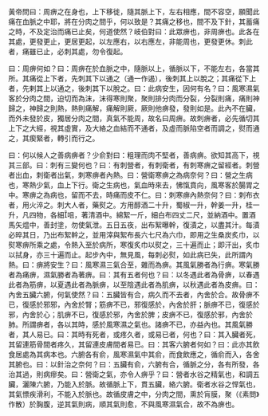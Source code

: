 黃帝問曰：周痹之在身也，上下移徙，隨其脈上下，左右相應，間不容空，願聞此痛在血脈之中耶，將在分肉之間乎，何以致是？其痛之移也，間不及下針，其蓄痛之時，不及定治而痛已止矣，何道使然？岐伯對曰：此眾痹也，非周痹也。此各在其處，更發更止，更居更起，以左應右，以右應左，非能周也，更發更休。刺此者，痛雖已止，必刺其處，勿令復起。

曰：周痹何如？曰：周痹在於血脈之中，隨脈以上，循脈以下，不能左右，各當其所。其痛從上下者，先刺其下以通之（通一作遏），後刺其上以脫之；其痛從下上者，先剌其上以通之，後刺其下以脫之。曰：此病安生，因何有名？曰：風寒濕氣客於分肉之間，迫切而為沫，沫得寒則聚，聚則排分肉而分裂，分裂則痛，痛則神歸之，神歸之則熱，熱則痛解，痛解則厥，厥則他痹發，發則如是。此內不在臟，而外未發於皮，獨居分肉之間，真氣不能周，故名曰周痹。故刺痹者，必先循切其上下之大經，視其虛實，及大絡之血結而不通者，及虛而脈陷空者而調之，熨而通之，其瘈緊者，轉引而行之。

曰：何以候人之善病痹者？少俞對曰：粗理而肉不堅者，善病痹。欲知其高下，視其三部。曰：刺有三變何也？曰：有刺營者，有刺衛者，有刺寒痹之留經者。刺營者出血，刺衛者出氣，刺寒痹者內熱。曰：營衛寒痹之為病奈何？曰：營之生病也，寒熱少氣，血上下行。衛之生病也，氣血時來去，怫愾賁向，風寒客於腸胃之中。寒痹之為病也，留而不去，時痛而皮不仁。曰：刺寒痹內熱奈何？曰：刺布衣者，用火淬之。刺大人者，藥熨之。方用醇酒二十升，蜀椒一升，幹姜一升，桂一升，凡四物，各細咀，著清酒中。綿絮一斤，細白布四丈二尺，並納酒中。置酒馬矢煴中，善封塗，勿使氣泄。五日五夜，出布絮曝幹，復漬之，以盡其汁。每漬必晬其日，乃出布絮幹之，並用滓與絮布長六七尺為六巾，即用之生桑炭炙巾，以熨寒痹所乘之處，令熱入至於病所，寒復炙巾以熨之，三十遍而止；即汗出，炙巾以拭身，亦三十遍而止。起步內中，無見風，每刺必熨，如此病已失，此所謂內熱。曰：痹將安生？曰：風寒濕三氣合至，雜而為痹。其風氣勝者為行痹。寒氣勝者為痛痹，濕氣勝者為著痹。曰：其有五者何也？曰：以冬遇此者為骨痹，以春遇此者為筋痹，以夏遇此者為脈痹，以至陰遇此者為肌痹，以秋遇此者為皮痹。曰：內舍五臟六腑，何氣使然？曰：五臟皆有合，病久而不去者，內舍於合。故骨痹不已，復感於邪邪，內舍於腎；筋痹不已，邪復感於，內舍於肝；脈痹不已，復感於邪，內舍於心；肌痹不已，復感於邪，內舍於脾；皮痹不已，復感於邪，內舍於肺。所謂痹者，各以其時，感於風寒濕之氣也。諸痹不已，亦益內也。其風氣勝者，其人易已。曰：其時有死者，或疼久者，或易已者，何也？曰：其入臟者死，其留連筋骨間者疼久，其留連皮膚間者易已。曰：其客六腑者何如？曰：此亦其飲食居處為其病本也。六腑各有俞，風寒濕氣中其俞，而食飲應之，循俞而入，各舍其腑也。曰：以針治之奈何？曰：五臟有俞，六腑有合，循脈之分，各有所發，各治其過，則病瘳矣。曰：營衛之氣，亦令人痹乎？曰：營者水谷之精氣也，和調五臟，灑陳六腑，乃能入於脈。故循脈上下，貫五臟，絡六腑。衛者水谷之悍氣也，其氣慓疾滑利，不能入於脈也。故循皮膚之中，分肉之間，熏於肓膜，聚（《素問》作散）於胸腹，逆其氣則病，順其氣則愈，不與風寒濕氣合，故不為痹也。
